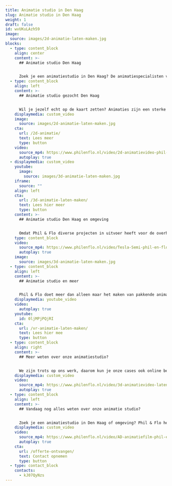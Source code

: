 ```yaml
---
title: Animatie studio in Den Haag
slug: Animatie studio in Den Haag
weight: 1
draft: false
id: wvUKuLAzh59
image:
  source: images/2d-animatie-laten-maken.jpg
blocks:
  - type: content_block
    align: center
    content: >-
      ## Animatie studio Den Haag


      Zoek je een animatiestudio in Den Haag? De animatiespecialisten van Phil en Flo staan klaar om voor bedrijven, organisaties en ondernemers in Den Haag pakkende animatiefilms te maken.
  - type: content_block
    align: left
    content: >-
      ## Animatie studio gezocht Den Haag


      Wil je jezelf echt op de kaart zetten? Animaties zijn een sterke toevoeging aan je marketing, online content en sales tools. Zoek je een animatiestudio in Den Haag of omgeving? Phil & Flo heeft, naast kantoren in Amsterdam en Groningen, ook een vestiging in Rotterdam. Hier werken onze getalenteerde en creatieve professionals aan animaties die op een luchtige en duidelijke manier uitleggen en overtuigen. Wij werken graag met bedrijven, overheid en semi-overheid en zijn goed in zowel commerciële, zakelijke als educatieve animaties.
    displaymedia: custom_video
    image:
      source: images/2d-animatie-laten-maken.jpg
    cta:
      url: /2d-animatie/
      text: Lees meer
      type: button
    video:
      source_mp4: https://www.philenflo.nl/video/2d-animatievideo-phil-en-flo.mp4
      autoplay: true
  - displaymedia: custom_video
    youtube:
      image:
        source: images/3d-animatie-laten-maken.jpg
    iframe:
      source: ""
    align: left
    cta:
      url: /3d-animatie-laten-maken/
      text: Lees hier meer
      type: button
    content: >-
      ## Animatie studio Den Haag en omgeving


      Omdat Phil & Flo diverse projecten in uitvoer heeft voor de overheid, is het fijn dat we een animatiestudio dichtbij Den Haag hebben, in Rotterdam. Voor het ontwikkelen van concepten en het bespreken van strategie en scripts werkt persoonlijk overleg altijd nog het beste. Maar ook online hebben we alle tools om effectief te communiceren over je animatie. Wij betrekken je in alle stappen en verwerken je feedback. Zo streven we naar een unieke animatie die goed bij je past.
    type: content_block
    video:
      source_mp4: https://www.philenflo.nl/video/Tesla-Semi-phil-en-flo.mp4
      autoplay: true
    image:
      source: images/3d-animatie-laten-maken.jpg
  - type: content_block
    align: left
    content: >-
      ## Animatie studio en meer


      Phil & Flo doet meer dan alleen maar het maken van pakkende animaties. We zijn expert op het gebied van videomarketing. We weten dus als geen andere animatiestudio (in Den Haag of elders) hoe je een goede animatie in elkaar zet om je doelgroep te bereiken. En we helpen je op weg met het succesvol inzetten van de animatie. Het zou toch zonde zijn als je een animatie laat maken die niemand ziet?
    displaymedia: youtube_video
    video:
      autoplay: true
    youtube:
      id: 0ljMPjPQjRI
    cta:
      url: /vr-animatie-laten-maken/
      text: Lees hier mee
      type: button
  - type: content_block
    align: right
    content: >-
      ## Meer weten over onze animatiestudio?


      We zijn trots op ons werk, daarom kun je onze cases ook online bekijken. Daar zie je ons bereik in stijl en onderwerpen. Je kunt ook altijd langskomen op ons kantoor voor een vrijblijvend gesprek. We vertellen je graag meer in persoon over wat we doen en wat we voor jou kunnen betekenen.
    displaymedia: custom_video
    video:
      source_mp4: https://www.philenflo.nl/video/3d-animatievideo-laten-maken-phil-en-flo.mp4
      autoplay: true
  - type: content_block
    align: left
    content: >-
      ## Vandaag nog alles weten over onze animatie studio?


      Zoek je een animatiestudio in Den Haag of omgeving? Phil & Flo heeft, naast kantoren in Amsterdam en Groningen, ook een vestiging in Rotterdam. Hier werken onze getalenteerde en creatieve professionals aan animaties die op een luchtige en duidelijke manier uitleggen en overtuigen.
    displaymedia: custom_video
    video:
      source_mp4: https://www.philenflo.nl/video/AD-animatiefilm-phil-en-flo.mp4
      autoplay: true
    cta:
      url: /offerte-ontvangen/
      text: Contact opnemen
      type: button
  - type: contact_block
    contacts:
      - kJ07QyNzs
---
```

